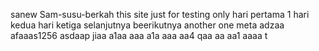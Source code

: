  sanew Sam-susu-berkah
this site just for testing only
hari pertama 1
hari kedua
hari ketiga
selanjutnya
beerikutnya
another one
meta
adzaa
afaaas1256
asdaap
jiaa
a1aa
aaa
a1a
aaa
aa4
qaa
aa
aa1
aaaa
t
